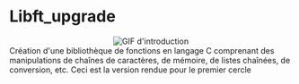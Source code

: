 # Libft_upgrade
<div align="center">
  <img src="<iframe src="https://giphy.com/embed/xT77Y1T0zY1gR5qe5O" alt="GIF d'introduction">
</div>
Création d'une bibliothèque de fonctions en langage C comprenant des manipulations de chaînes de caractères, de mémoire, de listes chaînées, de conversion, etc.
Ceci est la version rendue pour le premier cercle
